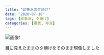 ```yaml
---
title: "印象派の夕焼け"
date: "2020-07-18"
tags: [印象派, 夕焼け]
categories: [風景, 写真]
---
```


![画像1](https://assets.st-note.com/img/1595071272688-pzZHuJVKTq.jpg)

目に見えたままの夕焼けをそのまま現像しました
